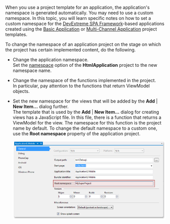 When you use a project template for an application, the application's namespace is generated automatically. You may need to use a custom namespace. In this topic, you will learn specific notes on how to set a custom namespace for the [DevExtreme SPA Framework](/Documentation/Guide/Common/Introduction_to_DevExtreme/#Mobile_Development/Overview/SPA_Framework)-based applications created using the [Basic Application](/concepts/50%20VS%20Integration/0%20Project%20Templates/1%20Basic%20Application.md '/Documentation/Guide/VS_Integration/Project_Templates/#Basic_Application') or [Multi-Channel Application](/concepts/50%20VS%20Integration/0%20Project%20Templates/15%20Multi-Channel%20Application '/Documentation/Guide/VS_Integration/Project_Templates/#Multi-Channel_Application') project templates.

To change the namespace of an application project on the stage on which the project has certain implemented content, do the following.

- Change the application namespace.  
	Set the [namespace](/api-reference/40%20SPA%20Framework/HtmlApplication/1%20Configuration/namespace.md '/Documentation/ApiReference/SPA_Framework/HtmlApplication/Configuration/#namespace') option of the **HtmlApplication** project to the new namespace name.

- Change the namespace of the functions implemented in the project.  
	In particular, pay attention to the functions that return ViewModel objects.

- Set the new namespace for the views that will be added by the **Add** | **New Item...** dialog  further.  
	The template that is used by the **Add** | **New Item...** dialog for creating views has a JavaScript file. In this file, there is a function that returns a ViewModel for the view. The namespace for this function is the project name by default. To change the default namespace to a custom one, use the **Root namespace** property of the application project.

	![Root Namespace](/images/DevExtreme/RootNamespace.png)

